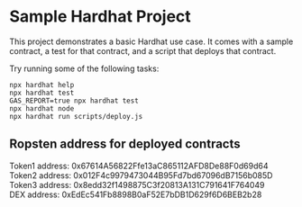 # Sample Hardhat Project

This project demonstrates a basic Hardhat use case. It comes with a sample contract, a test for that contract, and a script that deploys that contract.

Try running some of the following tasks:

```shell
npx hardhat help
npx hardhat test
GAS_REPORT=true npx hardhat test
npx hardhat node
npx hardhat run scripts/deploy.js
```

## Ropsten address for deployed contracts

Token1 address: 0x67614A56822Ffe13aC865112AFD8De88F0d69d64  
Token2 address: 0x012F4c9979473044B95Fd7bd67096dB7156b085D  
Token3 address: 0x8edd32f1498875C3f20813A131C791641F764049  
DEX address: 0xEdEc541Fb8898B0aF52E7bDB1D629f6D6BEB2b28

